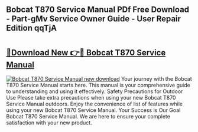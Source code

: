 ## Bobcat T870 Service Manual PDf Free Download - Part-gMv Service Owner Guide - User Repair Edition qqTjA

# <h2><a href="http://bc41251.oget.top/?id=Bobcat+T870+Service+Manual">🔗Download New 👉🔴 Bobcat T870 Service Manual</a></h2>

[![Bobcat T870 Service Manual new download](https://i.imgur.com/5g1atiW.png)](http://bc41251.oget.top/?id=Bobcat+T870+Service+Manual)
Your journey with the Bobcat T870 Service Manual starts here. This manual is your comprehensive guide to understanding and using it effectively. Safety Precautions for Outdoor Use Please take extra precautions when using your new Bobcat T870 Service Manual outdoors. Enjoy the convenience of list of features while using your new Bobcat T870 Service Manual. Your Success is Our Goal Bobcat T870 Service Manual. We are here to ensure your complete satisfaction with your new product.
